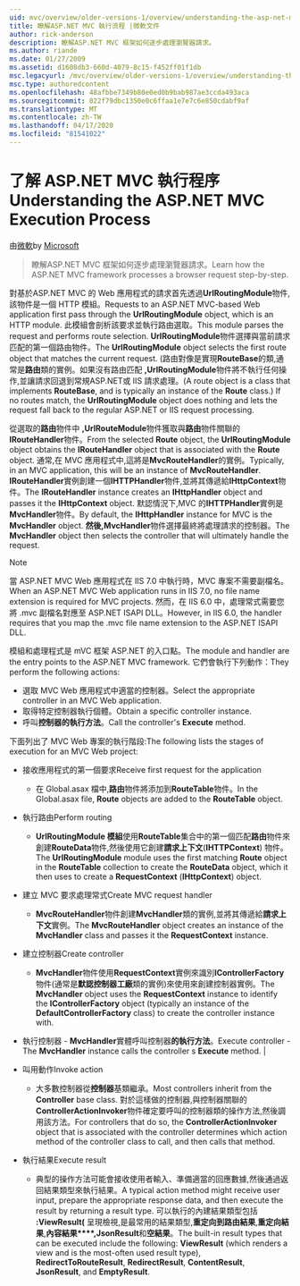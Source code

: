 ```yaml
---
uid: mvc/overview/older-versions-1/overview/understanding-the-asp-net-mvc-execution-process
title: 瞭解ASP.NET MVC 執行流程 |微軟文件
author: rick-anderson
description: 瞭解ASP.NET MVC 框架如何逐步處理瀏覽器請求。
ms.author: riande
ms.date: 01/27/2009
ms.assetid: d1608db3-660d-4079-8c15-f452ff01f1db
msc.legacyurl: /mvc/overview/older-versions-1/overview/understanding-the-asp-net-mvc-execution-process
msc.type: authoredcontent
ms.openlocfilehash: 48afbbe7349b80e0ed0b9bab987ae3ccda493aca
ms.sourcegitcommit: 022f79dbc1350e0c6ffaa1e7e7c6e850cdabf9af
ms.translationtype: MT
ms.contentlocale: zh-TW
ms.lasthandoff: 04/17/2020
ms.locfileid: "81541022"
---
```

# <a name="understanding-the-aspnet-mvc-execution-process"></a><span data-ttu-id="80bd7-103">了解 ASP.NET MVC 執行程序</span><span class="sxs-lookup"><span data-stu-id="80bd7-103">Understanding the ASP.NET MVC Execution Process</span></span>

<span data-ttu-id="80bd7-104">由[微軟](https://github.com/microsoft)</span><span class="sxs-lookup"><span data-stu-id="80bd7-104">by [Microsoft](https://github.com/microsoft)</span></span>

> <span data-ttu-id="80bd7-105">瞭解ASP.NET MVC 框架如何逐步處理瀏覽器請求。</span><span class="sxs-lookup"><span data-stu-id="80bd7-105">Learn how the ASP.NET MVC framework processes a browser request step-by-step.</span></span>

<span data-ttu-id="80bd7-106">對基於ASP.NET MVC 的 Web 應用程式的請求首先透過**UrlRoutingModule**物件,該物件是一個 HTTP 模組。</span><span class="sxs-lookup"><span data-stu-id="80bd7-106">Requests to an ASP.NET MVC-based Web application first pass through the **UrlRoutingModule** object, which is an HTTP module.</span></span> <span data-ttu-id="80bd7-107">此模組會剖析該要求並執行路由選取。</span><span class="sxs-lookup"><span data-stu-id="80bd7-107">This module parses the request and performs route selection.</span></span> <span data-ttu-id="80bd7-108">**UrlRoutingModule**物件選擇與當前請求匹配的第一個路由物件。</span><span class="sxs-lookup"><span data-stu-id="80bd7-108">The **UrlRoutingModule** object selects the first route object that matches the current request.</span></span> <span data-ttu-id="80bd7-109">(路由對像是實現**RouteBase**的類,通常是**路由**類的實例。如果沒有路由匹配 **,UrlRoutingModule**物件將不執行任何操作,並讓請求回退到常規ASP.NET或 IIS 請求處理。</span><span class="sxs-lookup"><span data-stu-id="80bd7-109">(A route object is a class that implements **RouteBase**, and is typically an instance of the **Route** class.) If no routes match, the **UrlRoutingModule** object does nothing and lets the request fall back to the regular ASP.NET or IIS request processing.</span></span>

<span data-ttu-id="80bd7-110">從選取的**路由**物件中 **,UrlRouteModule**物件獲取與**路由**物件關聯的**IRouteHandler**物件。</span><span class="sxs-lookup"><span data-stu-id="80bd7-110">From the selected **Route** object, the **UrlRoutingModule** object obtains the **IRouteHandler** object that is associated with the **Route** object.</span></span> <span data-ttu-id="80bd7-111">通常,在 MVC 應用程式中,這將是**MvcRouteHandler**的實例。</span><span class="sxs-lookup"><span data-stu-id="80bd7-111">Typically, in an MVC application, this will be an instance of **MvcRouteHandler**.</span></span> <span data-ttu-id="80bd7-112">**IRouteHandler**實例創建一個**IHTTPHandler**物件,並將其傳遞給**IHttpContext**物件。</span><span class="sxs-lookup"><span data-stu-id="80bd7-112">The **IRouteHandler** instance creates an **IHttpHandler** object and passes it the **IHttpContext** object.</span></span> <span data-ttu-id="80bd7-113">默認情況下,MVC 的**IHTTPHandler**實例是**MvcHandler**物件。</span><span class="sxs-lookup"><span data-stu-id="80bd7-113">By default, the **IHttpHandler** instance for MVC is the **MvcHandler** object.</span></span> <span data-ttu-id="80bd7-114">**然後,MvcHandler**物件選擇最終將處理請求的控制器。</span><span class="sxs-lookup"><span data-stu-id="80bd7-114">The **MvcHandler** object then selects the controller that will ultimately handle the request.</span></span>

> [!NOTE]
> <span data-ttu-id="80bd7-115">當 ASP.NET MVC Web 應用程式在 IIS 7.0 中執行時，MVC 專案不需要副檔名。</span><span class="sxs-lookup"><span data-stu-id="80bd7-115">When an ASP.NET MVC Web application runs in IIS 7.0, no file name extension is required for MVC projects.</span></span> <span data-ttu-id="80bd7-116">然而，在 IIS 6.0 中，處理常式需要您將 .mvc 副檔名對應至 ASP.NET ISAPI DLL。</span><span class="sxs-lookup"><span data-stu-id="80bd7-116">However, in IIS 6.0, the handler requires that you map the .mvc file name extension to the ASP.NET ISAPI DLL.</span></span>

<span data-ttu-id="80bd7-117">模組和處理程式是 mVC 框架 ASP.NET 的入口點。</span><span class="sxs-lookup"><span data-stu-id="80bd7-117">The module and handler are the entry points to the ASP.NET MVC framework.</span></span> <span data-ttu-id="80bd7-118">它們會執行下列動作：</span><span class="sxs-lookup"><span data-stu-id="80bd7-118">They perform the following actions:</span></span>

- <span data-ttu-id="80bd7-119">選取 MVC Web 應用程式中適當的控制器。</span><span class="sxs-lookup"><span data-stu-id="80bd7-119">Select the appropriate controller in an MVC Web application.</span></span>
- <span data-ttu-id="80bd7-120">取得特定控制器執行個體。</span><span class="sxs-lookup"><span data-stu-id="80bd7-120">Obtain a specific controller instance.</span></span>
- <span data-ttu-id="80bd7-121">呼叫**控制器的執行方法**。</span><span class="sxs-lookup"><span data-stu-id="80bd7-121">Call the controller's **Execute** method.</span></span>

<span data-ttu-id="80bd7-122">下面列出了 MVC Web 專案的執行階段:</span><span class="sxs-lookup"><span data-stu-id="80bd7-122">The following lists the stages of execution for an MVC Web project:</span></span>

- <span data-ttu-id="80bd7-123">接收應用程式的第一個要求</span><span class="sxs-lookup"><span data-stu-id="80bd7-123">Receive first request for the application</span></span> 

    - <span data-ttu-id="80bd7-124">在 Global.asax 檔中,**路由**物件將添加到**RouteTable**物件。</span><span class="sxs-lookup"><span data-stu-id="80bd7-124">In the Global.asax file, **Route** objects are added to the **RouteTable** object.</span></span>
- <span data-ttu-id="80bd7-125">執行路由</span><span class="sxs-lookup"><span data-stu-id="80bd7-125">Perform routing</span></span> 

    - <span data-ttu-id="80bd7-126">**UrlRoutingModule 模組**使用**RouteTable**集合中的第一個匹配**路由**物件來創建**RouteData**物件,然後使用它創建**請求上下文**(**IHTTPContext**) 物件。</span><span class="sxs-lookup"><span data-stu-id="80bd7-126">The **UrlRoutingModule** module uses the first matching **Route** object in the **RouteTable** collection to create the **RouteData** object, which it then uses to create a **RequestContext** (**IHttpContext**) object.</span></span>
- <span data-ttu-id="80bd7-127">建立 MVC 要求處理常式</span><span class="sxs-lookup"><span data-stu-id="80bd7-127">Create MVC request handler</span></span> 

    - <span data-ttu-id="80bd7-128">**MvcRouteHandler**物件創建**MvcHandler**類的實例,並將其傳遞給**請求上下文**實例。</span><span class="sxs-lookup"><span data-stu-id="80bd7-128">The **MvcRouteHandler** object creates an instance of the **MvcHandler** class and passes it the **RequestContext** instance.</span></span>
- <span data-ttu-id="80bd7-129">建立控制器</span><span class="sxs-lookup"><span data-stu-id="80bd7-129">Create controller</span></span> 

    - <span data-ttu-id="80bd7-130">**MvcHandler**物件使用**RequestContext**實例來識別**IControllerFactory**物件(通常是**默認控制器工廠**類的實例)來使用來創建控制器實例。</span><span class="sxs-lookup"><span data-stu-id="80bd7-130">The **MvcHandler** object uses the **RequestContext** instance to identify the **IControllerFactory** object (typically an instance of the **DefaultControllerFactory** class) to create the controller instance with.</span></span>
- <span data-ttu-id="80bd7-131">執行控制器 - **MvcHandler**實體呼叫控制器**的執行方法**。</span><span class="sxs-lookup"><span data-stu-id="80bd7-131">Execute controller - The **MvcHandler** instance calls the controller s **Execute** method.</span></span> |
- <span data-ttu-id="80bd7-132">叫用動作</span><span class="sxs-lookup"><span data-stu-id="80bd7-132">Invoke action</span></span> 

    - <span data-ttu-id="80bd7-133">大多數控制器從**控制器**基類繼承。</span><span class="sxs-lookup"><span data-stu-id="80bd7-133">Most controllers inherit from the **Controller** base class.</span></span> <span data-ttu-id="80bd7-134">對於這樣做的控制器,與控制器關聯的**ControllerActionInvoker**物件確定要呼叫的控制器類的操作方法,然後調用該方法。</span><span class="sxs-lookup"><span data-stu-id="80bd7-134">For controllers that do so, the **ControllerActionInvoker** object that is associated with the controller determines which action method of the controller class to call, and then calls that method.</span></span>
- <span data-ttu-id="80bd7-135">執行結果</span><span class="sxs-lookup"><span data-stu-id="80bd7-135">Execute result</span></span> 

    - <span data-ttu-id="80bd7-136">典型的操作方法可能會接收使用者輸入、準備適當的回應數據,然後通過返回結果類型來執行結果。</span><span class="sxs-lookup"><span data-stu-id="80bd7-136">A typical action method might receive user input, prepare the appropriate response data, and then execute the result by returning a result type.</span></span> <span data-ttu-id="80bd7-137">可以執行的內建結果類型包括 **:ViewResult(** 呈現檢視,是最常用的結果類型,**重定向到路由結果**,**重定向結果**,**內容結果\*\*\*\*,JsonResult**和**空結果**。</span><span class="sxs-lookup"><span data-stu-id="80bd7-137">The built-in result types that can be executed include the following: **ViewResult** (which renders a view and is the most-often used result type), **RedirectToRouteResult**, **RedirectResult**, **ContentResult**, **JsonResult**, and **EmptyResult**.</span></span>
